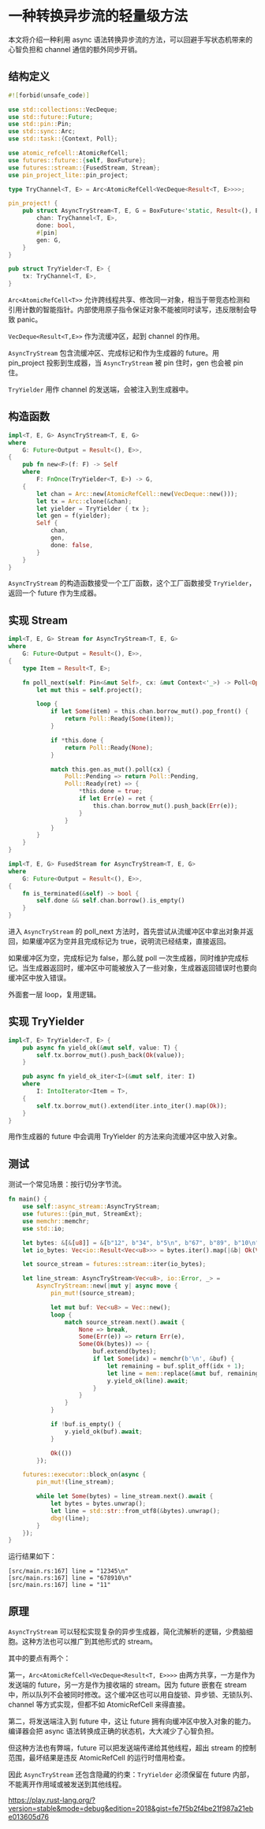 # 一种转换异步流的轻量级方法

本文将介绍一种利用 async 语法转换异步流的方法，可以回避手写状态机带来的心智负担和 channel 通信的额外同步开销。

## 结构定义

```rust
#![forbid(unsafe_code)]

use std::collections::VecDeque;
use std::future::Future;
use std::pin::Pin;
use std::sync::Arc;
use std::task::{Context, Poll};

use atomic_refcell::AtomicRefCell;
use futures::future::{self, BoxFuture};
use futures::stream::{FusedStream, Stream};
use pin_project_lite::pin_project;

type TryChannel<T, E> = Arc<AtomicRefCell<VecDeque<Result<T, E>>>>;

pin_project! {
    pub struct AsyncTryStream<T, E, G = BoxFuture<'static, Result<(), E>>> {
        chan: TryChannel<T, E>,
        done: bool,
        #[pin]
        gen: G,
    }
}

pub struct TryYielder<T, E> {
    tx: TryChannel<T, E>,
}
```

`Arc<AtomicRefCell<T>>` 允许跨线程共享、修改同一对象，相当于带竞态检测和引用计数的智能指针。内部使用原子指令保证对象不能被同时读写，违反限制会导致 panic。

`VecDeque<Result<T,E>>` 作为流缓冲区，起到 channel 的作用。

`AsyncTryStream` 包含流缓冲区、完成标记和作为生成器的 future。用 pin_project 投影到生成器，当 `AsyncTryStream` 被 pin 住时，gen 也会被 pin 住。

`TryYielder` 用作 channel 的发送端，会被注入到生成器中。

## 构造函数

```rust
impl<T, E, G> AsyncTryStream<T, E, G>
where
    G: Future<Output = Result<(), E>>,
{
    pub fn new<F>(f: F) -> Self
    where
        F: FnOnce(TryYielder<T, E>) -> G,
    {
        let chan = Arc::new(AtomicRefCell::new(VecDeque::new()));
        let tx = Arc::clone(&chan);
        let yielder = TryYielder { tx };
        let gen = f(yielder);
        Self {
            chan,
            gen,
            done: false,
        }
    }
}
```

`AsyncTryStream` 的构造函数接受一个工厂函数，这个工厂函数接受 `TryYielder`，返回一个 future 作为生成器。

## 实现 Stream

```rust
impl<T, E, G> Stream for AsyncTryStream<T, E, G>
where
    G: Future<Output = Result<(), E>>,
{
    type Item = Result<T, E>;

    fn poll_next(self: Pin<&mut Self>, cx: &mut Context<'_>) -> Poll<Option<Self::Item>> {
        let mut this = self.project();

        loop {
            if let Some(item) = this.chan.borrow_mut().pop_front() {
                return Poll::Ready(Some(item));
            }

            if *this.done {
                return Poll::Ready(None);
            }

            match this.gen.as_mut().poll(cx) {
                Poll::Pending => return Poll::Pending,
                Poll::Ready(ret) => {
                    *this.done = true;
                    if let Err(e) = ret {
                        this.chan.borrow_mut().push_back(Err(e));
                    }
                }
            }
        }
    }
}

impl<T, E, G> FusedStream for AsyncTryStream<T, E, G>
where
    G: Future<Output = Result<(), E>>,
{
    fn is_terminated(&self) -> bool {
        self.done && self.chan.borrow().is_empty()
    }
}
```

进入 `AsyncTryStream` 的 poll_next 方法时，首先尝试从流缓冲区中拿出对象并返回，如果缓冲区为空并且完成标记为 true，说明流已经结束，直接返回。

如果缓冲区为空，完成标记为 false，那么就 poll 一次生成器，同时维护完成标记。当生成器返回时，缓冲区中可能被放入了一些对象，生成器返回错误时也要向缓冲区中放入错误。

外面套一层 loop，复用逻辑。

## 实现 TryYielder

```rust
impl<T, E> TryYielder<T, E> {
    pub async fn yield_ok(&mut self, value: T) {
        self.tx.borrow_mut().push_back(Ok(value));
    }

    pub async fn yield_ok_iter<I>(&mut self, iter: I)
    where
        I: IntoIterator<Item = T>,
    {
        self.tx.borrow_mut().extend(iter.into_iter().map(Ok));
    }
}
```

用作生成器的 future 中会调用 TryYielder 的方法来向流缓冲区中放入对象。

## 测试

测试一个常见场景：按行切分字节流。

```rust
fn main() {
    use self::async_stream::AsyncTryStream;
    use futures::{pin_mut, StreamExt};
    use memchr::memchr;
    use std::io;

    let bytes: &[&[u8]] = &[b"12", b"34", b"5\n", b"67", b"89", b"10\n", b"11"];
    let io_bytes: Vec<io::Result<Vec<u8>>> = bytes.iter().map(|&b| Ok(Vec::from(b))).collect();

    let source_stream = futures::stream::iter(io_bytes);

    let line_stream: AsyncTryStream<Vec<u8>, io::Error, _> =
        AsyncTryStream::new(|mut y| async move {
            pin_mut!(source_stream);

            let mut buf: Vec<u8> = Vec::new();
            loop {
                match source_stream.next().await {
                    None => break,
                    Some(Err(e)) => return Err(e),
                    Some(Ok(bytes)) => {
                        buf.extend(bytes);
                        if let Some(idx) = memchr(b'\n', &buf) {
                            let remaining = buf.split_off(idx + 1);
                            let line = mem::replace(&mut buf, remaining);
                            y.yield_ok(line).await;
                        }
                    }
                }
            }

            if !buf.is_empty() {
                y.yield_ok(buf).await;
            }

            Ok(())
        });

    futures::executor::block_on(async {
        pin_mut!(line_stream);

        while let Some(bytes) = line_stream.next().await {
            let bytes = bytes.unwrap();
            let line = std::str::from_utf8(&bytes).unwrap();
            dbg!(line);
        }
    });
}
```

运行结果如下：

```
[src/main.rs:167] line = "12345\n"
[src/main.rs:167] line = "678910\n"
[src/main.rs:167] line = "11"
```


## 原理

`AsyncTryStream` 可以轻松实现复杂的异步生成器，简化流解析的逻辑，少费脑细胞。这种方法也可以推广到其他形式的 stream。

其中的要点有两个：

第一，`Arc<AtomicRefCell<VecDeque<Result<T, E>>>>` 由两方共享，一方是作为发送端的 future，另一方是作为接收端的 stream。因为 future 嵌套在 stream 中，所以队列不会被同时修改。这个缓冲区也可以用自旋锁、异步锁、无锁队列、channel 等方式实现，但都不如 AtomicRefCell 来得直接。

第二，将发送端注入到 future 中，这让 future 拥有向缓冲区中放入对象的能力。编译器会把 async 语法转换成正确的状态机，大大减少了心智负担。

但这种方法也有弊端，future 可以把发送端传递给其他线程，超出 stream 的控制范围，最坏结果是违反 AtomicRefCell 的运行时借用检查。

因此 `AsyncTryStream` 还包含隐藏的约束：`TryYielder` 必须保留在 future 内部，不能离开作用域或被发送到其他线程。

<https://play.rust-lang.org/?version=stable&mode=debug&edition=2018&gist=fe7f5b2f4be21f987a21ebe013605d76>
